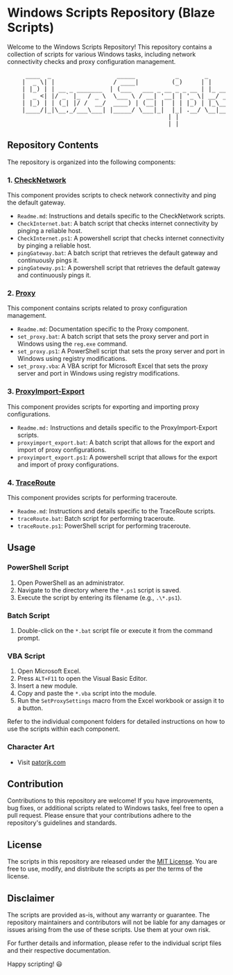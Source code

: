 # Windows Scripts Repository (Blaze Scripts)

Welcome to the Windows Scripts Repository! This repository contains a collection of scripts for various Windows tasks, including network connectivity checks and proxy configuration management.

<pre>
     ____  _                  _____           _       _        
    |  _ \| |                / ____|         (_)     | |       
    | |_) | | __ _ _______  | (___   ___ _ __ _ _ __ | |_ ___  
    |  _ <| |/ _` |_  / _ \  \___ \ / __| '__| | '_ \| __/ __| 
    | |_) | | (_| |/ /  __/  ____) | (__| |  | | |_) | |_\__ \ 
    |____/|_|\__,_/___\___| |_____/ \___|_|  |_| .__/ \__|___/ 
                                            | |             
                                            |_|                 
</pre>

## Repository Contents

The repository is organized into the following components:

### 1. [CheckNetwork](/CheckNetwork/Readme.md)

This component provides scripts to check network connectivity and ping the default gateway.

- `Readme.md`: Instructions and details specific to the CheckNetwork scripts.
- `CheckInternet.bat`: A batch script that checks internet connectivity by pinging a reliable host.
- `CheckInternet.ps1`: A powershell script that checks internet connectivity by pinging a reliable host.
- `pingGateway.bat`: A batch script that retrieves the default gateway and continuously pings it.
- `pingGateway.ps1`: A powershell script that retrieves the default gateway and continuously pings it.

### 2. [Proxy](/Proxy/Readme.md)

This component contains scripts related to proxy configuration management.

- `Readme.md`: Documentation specific to the Proxy component.
- `set_proxy.bat`: A batch script that sets the proxy server and port in Windows using the `reg.exe` command.
- `set_proxy.ps1`: A PowerShell script that sets the proxy server and port in Windows using registry modifications.
- `set_proxy.vba`: A VBA script for Microsoft Excel that sets the proxy server and port in Windows using registry modifications.

### 3. [ProxyImport-Export](/ProxyImport-Export/Readme.md)

This component provides scripts for exporting and importing proxy configurations.

- `Readme.md:` Instructions and details specific to the ProxyImport-Export scripts.
- `proxyimport_export.bat`: A batch script that allows for the export and import of proxy configurations.
- `proxyimport_export.ps1`: A powershell script that allows for the export and import of proxy configurations.

### 4. [TraceRoute](/TraceRoute/Readme.md)

This component provides scripts for performing traceroute.

- `Readme.md`: Instructions and details specific to the TraceRoute scripts.
- `traceRoute.bat`: Batch script for performing traceroute.
- `traceRoute.ps1`: PowerShell script for performing traceroute.

## Usage

### PowerShell Script
1. Open PowerShell as an administrator.
2. Navigate to the directory where the `*.ps1` script is saved.
3. Execute the script by entering its filename (e.g., `.\*.ps1`).

### Batch Script
1. Double-click on the `*.bat` script file or execute it from the command prompt.

### VBA Script
1. Open Microsoft Excel.
2. Press `ALT+F11` to open the Visual Basic Editor.
3. Insert a new module.
4. Copy and paste the `*.vba` script into the module.
5. Run the `SetProxySettings` macro from the Excel workbook or assign it to a button.

Refer to the individual component folders for detailed instructions on how to use the scripts within each component.

### Character Art
- Visit [patorjk.com](https://patorjk.com/software/taag/#p=display&f=Graffiti&t=Type%20Something%20)

## Contribution

Contributions to this repository are welcome! If you have improvements, bug fixes, or additional scripts related to Windows tasks, feel free to open a pull request. Please ensure that your contributions adhere to the repository's guidelines and standards.

## License

The scripts in this repository are released under the [MIT License](LICENSE). You are free to use, modify, and distribute the scripts as per the terms of the license.

## Disclaimer

The scripts are provided as-is, without any warranty or guarantee. The repository maintainers and contributors will not be liable for any damages or issues arising from the use of these scripts. Use them at your own risk.

For further details and information, please refer to the individual script files and their respective documentation.

Happy scripting! :smiley: